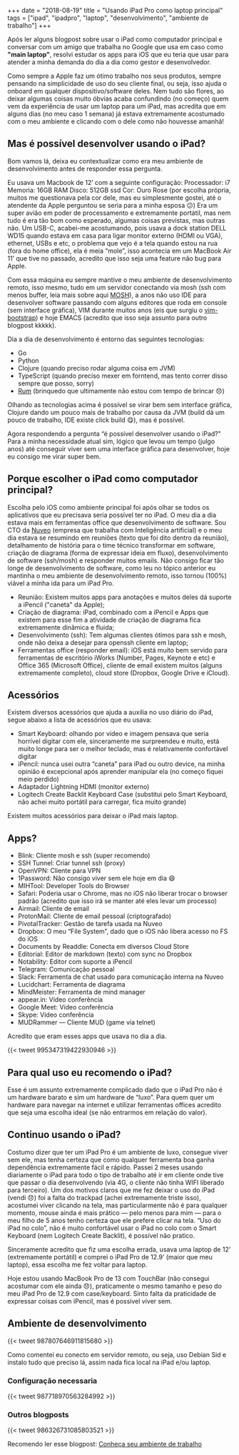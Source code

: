 +++
date = "2018-08-19"
title = "Usando iPad Pro como laptop principal"
tags = ["ipad", "ipadpro", "laptop", "desenvolvimento", "ambiente de trabalho"]
+++

Após ler alguns blogpost sobre usar o iPad como computador principal e conversar com um amigo que trabalha no Google que usa em caso como **"main laptop"**, resolvi estudar os apps para iOS que eu teria que usar para atender a minha demanda do dia a dia como gestor e desenvolvedor.

Como sempre a Apple faz um ótimo trabalho nos seus produtos, sempre pensando na simplicidade de uso do seu cliente final, ou seja, isso ajuda o onboard em qualquer dispositivo/software deles. Nem tudo são flores, ao deixar algumas coisas muito óbvias acaba confundindo (no começo) quem vem da experiência de usar um laptop para um iPad, mas acredita que em alguns dias (no meu caso 1 semana) já estava extremamente acostumado com o meu ambiente e clicando com o dele como não houvesse amanhã!

## Mas é possível desenvolver usando o iPad?

Bom vamos lá, deixa eu contextualizar como era meu ambiente de desenvolvimento antes de responder essa pergunta.

Eu usava um Macbook de 12’ com a seguinte configuração:
Processador: i7
Memoria: 16GB RAM
Disco: 512GB ssd
Cor: Ouro Rose (por escolha própria, muitos me questionava pela cor dele, mas eu simplesmente gostei, até o atendente da Apple perguntou se seria para a minha esposa 😕)
Era um super avião em poder de processamento e extremamente portátil, mas nem tudo é era tão bom como esperado, algumas coisas previstas, mas outras não. Um USB-C, acabei-me acostumando, pois usava a dock station DELL WD15 quando estava em casa para ligar monitor externo (HDMI ou VGA), ethernet, USBs e etc, o problema que vejo é a tela quando estou na rua (fora do home office), ela é meia “mole”, isso acontecia em um MacBook Air 11’ que tive no passado, acredito que isso seja uma feature não bug para Apple.

Com essa máquina eu sempre mantive o meu ambiente de desenvolvimento remoto, isso mesmo, tudo em um servidor conectando via mosh (ssh com menos buffer, leia mais sobre aqui [MOSH](https://mosh.org/)), a anos não uso IDE para desenvolver software passando com alguns editores que roda em console (sem interface gráfica), VIM durante muitos anos (eis que surgiu o [vim-bootstrap](https://vim-bootstrap.com/)) e hoje EMACS (acredito que isso seja assunto para outro blogpost kkkkk).

 Dia a dia de desenvolvimento é entorno das seguintes tecnologias:

- Go
- Python
- Clojure (quando preciso rodar alguma coisa em JVM)
- TypeScript (quando preciso mexer em forntend, mas tento correr disso sempre que posso, sorry)
- [Rum](https://www.rumlang.org/) (brinquedo que ultimamente não estou com tempo de brincar 😞)

Olhando as tecnologias acima é possível se virar bem sem interface gráfica, Clojure dando um pouco mais de trabalho por causa da JVM (build dá um pouco de trabalho, IDE existe click build 😋), mas é possível.

Agora respondendo a pergunta “é possível desenvolver usando o iPad?"
Para a minha necessidade atual sim, lógico que levou um tempo (julgo anos) até conseguir viver sem uma interface gráfica para desenvolver, hoje eu consigo me virar super bem.


## Porque escolher o iPad como computador principal?

Escolha pelo iOS como ambiente principal foi após olhar se todos os aplicativos que eu precisava seria possível ter no iPad. O meu dia a dia estava mais em ferramentas office que desenvolvimento de software.
Sou CTO da [Nuveo](https://nuveo.ai/) (empresa que trabalha com Inteligência artificial) e o meu dia estava se resumindo em reuniões (texto que foi dito dentro da reunião), detalhamento de história para o time técnico transformar em software, criação de diagrama (forma de expressar ideia em fluxo), desenvolvimento de software (ssh/mosh) e responder muitos emails. Não consigo ficar tão longe de desenvolvimento de software, como leu no tópico anterior eu mantinha o meu ambiente de desenvolvimento remoto, isso tornou (100%) viável a minha ida para um iPad Pro.


- Reunião: Existem muitos apps para anotações e muitos deles dá suporte a iPencil ("caneta" da Apple);
- Criação de diagrama: iPad, combinado com a iPencil e Apps que existem para esse fim a atividade de criação de diagrama fica extremamente dinâmica e fluida;
- Desenvolvimento (ssh): Tem algumas clientes ótimos para ssh e mosh, onde não deixa a desejar para openssh cliente em laptop;
- Ferramentas office (responder email): iOS está muito bem servido para ferramentas de escritório iWorks (Number, Pages, Keynote e etc) e Office 365 (Microsoft Office), cliente de email existem muitos (alguns extremamente completo), cloud store (Dropbox, Google Drive e iCloud).


## Acessórios

Existem diversos acessórios que ajuda a auxilia no uso diário do iPad, segue abaixo a lista de acessórios que eu usava:

- Smart Keyboard: olhando por vídeo e imagem pensava que seria horrível digitar com ele, sinceramente me surpreendeu e muito, está muito longe para ser o melhor teclado, mas é relativamente confortável digitar
- iPencil: nunca usei outra “caneta” para iPad ou outro device, na minha opinião é excepcional após aprender manipular ela (no começo fiquei meio perdido)
- Adaptador Lightning HDMI (monitor externo)
- Logitech Create Backlit Keyboard Case (substitui pelo Smart Keyboard, não achei muito portátil para carregar, fica muito grande)

Existem muitos acessórios para deixar o iPad mais laptop.


## Apps?

- Blink: Cliente mosh e ssh (super recomendo)
- SSH Tunnel: Criar tunnel ssh (proxy)
- OpenVPN: Cliente para VPN
- 1Password: Não consigo viver sem ele hoje em dia 😄
- MIHTool: Developer Tools do Browser
- Safari: Poderia usar o Chrome, mas no iOS não liberar trocar o browser padrão (acredito que isso irá se manter até eles levar um processo)
- Airmail: Cliente de email
- ProtonMail: Cliente de email pessoal (criptografado)
- PivotalTracker: Gestão de tarefa usada na Nuveo
- Dropbox: O meu “File System”, dado que o iOS não libera acesso no FS do iOS
- Documents by Readdle: Conecta em diversos Cloud Store
- Editorial: Editor de markdown (texto) com sync no Dropbox
- Notability: Editor com suporte a iPencil
- Telegram: Comunicação pessoal
- Slack: Ferramenta de chat usado para comunicação interna na Nuveo
- Lucidchart: Ferramenta de diagrama
- MindMeister: Ferramenta de mind manager
- appear.in: Vídeo conferência
- Google Meet: Vídeo conferência
- Skype: Vídeo conferência
- MUDRammer — Cliente MUD (game via telnet)

Acredito que eram esses apps que usava no dia a dia.

{{< tweet 995347319422930946 >}}


## Para qual uso eu recomendo o iPad?

Esse é um assunto extremamente complicado dado que o iPad Pro não é um hardware barato e sim um hardware de “luxo”.
Para quem quer um hardware para navegar na internet e utilizar ferramentas offices acredito que seja uma escolha ideal (se não entrarmos em relação do valor).


## Continuo usando o iPad?

Costumo dizer que ter um iPad Pro é um ambiente de luxo, consegue viver sem ele, mas tenha certeza que como qualquer ferramenta boa ganha dependência extremamente fácil e rápido.
Passei 2 meses usando diariamente o iPad para todo o tipo de trabalho até ir em cliente onde tive que passar o dia desenvolvendo (via 4G, o cliente não tinha WIFI liberado para terceiro).
Um dos motivos claros que me fez deixar o uso do iPad (vendi 😞) foi a falta do trackpad (achei extremamente triste isso), acostumei viver clicando na tela, mas particularmente não é para qualquer momento, mouse ainda é mais prático — pelo menos para mim — para o meu filho de 5 anos tenho certeza que ele prefere clicar na tela. “Uso do iPad no colo”, não é muito confortável usar o iPad no colo com o Smart Keyboard (nem Logitech Create Backlit), é possível não pratico.

Sinceramente acredito que fiz uma escolha errada, usava uma laptop de 12’ (extremamente portátil) e comprei o iPad Pro de 12.9’ (maior que meu laptop), essa escolha me fez voltar para laptop.

Hoje estou usando MacBook Pro de 13 com TouchBar (não consegui acostumar com ele ainda 😞), praticamente o mesmo tamanho e peso do meu iPad Pro de 12.9 com case/keyboard. Sinto falta da praticidade de expressar coisas com iPencil, mas é possível viver sem.


## Ambiente de desenvolvimento

{{< tweet 987807646911815680 >}}

Como comentei eu conecto em servidor remoto, ou seja, uso Debian Sid e instalo tudo que preciso lá, assim nada fica local na iPad e/ou laptop.

### Configuração necessaria

{{< tweet 987718970563284992 >}}

### Outros blogposts

{{< tweet 986326731085803521 >}}

Recomendo ler esse blogpost: [Conheça seu ambiente de trabalho](https://medium.com/@avelino0/conhe%C3%A7a-seu-ambiente-de-trabalho-cf16f8cd555a)
